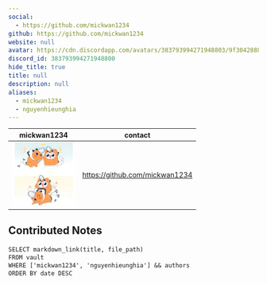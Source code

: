 ```yaml
---
social: 
  - https://github.com/mickwan1234
github: https://github.com/mickwan1234
website: null
avatar: https://cdn.discordapp.com/avatars/383793994271948803/9f3042888d23b742411f6a45b4ba3b9c
discord_id: 383793994271948800
hide_title: true
title: null
description: null
aliases: 
  - mickwan1234
  - nguyenhieunghia
---
```

<div class="profile"/>

| mickwan1234                                                                                                | contact                        |
| ---------------------------------------------------------------------------------------------------------- | ------------------------------ |
| ![](assets/mickwan1234_9f3042888d23b742411f6a45b4ba3b9c.webp) | https://github.com/mickwan1234 |

## Contributed Notes

```dsql-list
SELECT markdown_link(title, file_path)
FROM vault
WHERE ['mickwan1234', 'nguyenhieunghia'] && authors
ORDER BY date DESC
```
